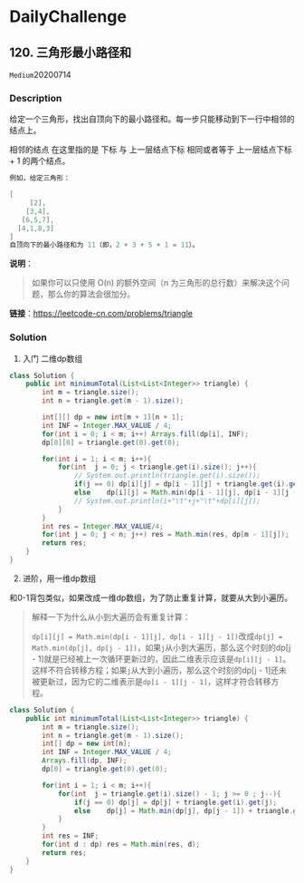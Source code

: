 # DailyChallenge

## 120. 三角形最小路径和

`Medium`20200714

### Description

给定一个三角形，找出自顶向下的最小路径和。每一步只能移动到下一行中相邻的结点上。

相邻的结点 在这里指的是 下标 与 上一层结点下标 相同或者等于 上一层结点下标 + 1 的两个结点。

```java
例如，给定三角形：

[
     [2],
    [3,4],
   [6,5,7],
  [4,1,8,3]
]
自顶向下的最小路径和为 11（即，2 + 3 + 5 + 1 = 11）。
```

**说明**：

> 如果你可以只使用 O(n) 的额外空间（n 为三角形的总行数）来解决这个问题，那么你的算法会很加分。

**链接**：<https://leetcode-cn.com/problems/triangle>

### Solution

1. 入门 二维dp数组

```java
class Solution {
    public int minimumTotal(List<List<Integer>> triangle) {
        int m = triangle.size();
        int n = triangle.get(m - 1).size();

        int[][] dp = new int[m + 1][n + 1];
        int INF = Integer.MAX_VALUE / 4;
        for(int i = 0; i < m; i++) Arrays.fill(dp[i], INF);
        dp[0][0] = triangle.get(0).get(0);

        for(int i = 1; i < m; i++){
            for(int  j = 0; j < triangle.get(i).size(); j++){
                // System.out.println(triangle.get(i).size());
                if(j == 0) dp[i][j] = dp[i - 1][j] + triangle.get(i).get(j);
                else    dp[i][j] = Math.min(dp[i - 1][j], dp[i - 1][j - 1]) + triangle.get(i).get(j); 
                // System.out.println(i+"\t"+j+"\t"+dp[i][j]);
            }
        }
        int res = Integer.MAX_VALUE/4;
        for(int j = 0; j < n; j++) res = Math.min(res, dp[m - 1][j]);
        return res;
    }
}
```

2. 进阶，用一维dp数组

和0-1背包类似，如果改成一维dp数组，为了防止重复计算，就要从大到小遍历。

> 解释一下为什么从小到大遍历会有重复计算：
>
> `dp[i][j] = Math.min(dp[i - 1][j], dp[i - 1][j - 1])`改成`dp[j] = Math.min(dp[j], dp[j - 1])`，如果`j`从小到大遍历，那么这个时刻的dp[j - 1]就是已经被上一次循环更新过的，因此二维表示应该是`dp[i][j - 1]`。这样不符合转移方程；如果`j`从大到小遍历，那么这个时刻的dp[j - 1]还未被更新过，因为它的二维表示是`dp[i - 1][j - 1]`，这样才符合转移方程。

```java
class Solution {
    public int minimumTotal(List<List<Integer>> triangle) {
        int m = triangle.size();
        int n = triangle.get(m - 1).size();
        int[] dp = new int[n];
        int INF = Integer.MAX_VALUE / 4;
        Arrays.fill(dp, INF);
        dp[0] = triangle.get(0).get(0);

        for(int i = 1; i < m; i++){
            for(int  j = triangle.get(i).size() - 1; j >= 0 ; j--){
                if(j == 0) dp[j] = dp[j] + triangle.get(i).get(j);
                else    dp[j] = Math.min(dp[j], dp[j - 1]) + triangle.get(i).get(j); 
            }
        }
        int res = INF;
        for(int d : dp) res = Math.min(res, d);
        return res;
    }
}
```
